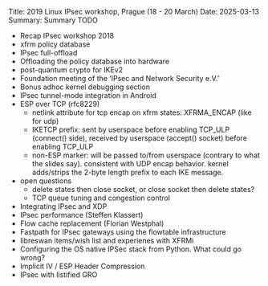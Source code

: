 Title: 2019 Linux IPsec workshop, Prague (18 - 20 March)
Date: 2025-03-13
Summary: Summary TODO

- Recap IPsec workshop 2018
- xfrm policy database
- IPsec full-offload
- Offloading the policy database into hardware
- post-quantum crypto for IKEv2
- Foundation meeting of the ‘IPsec and Network Security e.V.’
- Bonus adhoc kernel debugging section
- IPsec tunnel-mode integration in Android
- ESP over TCP (rfc8229)
    - netlink attribute for tcp encap on xfrm states: XFRMA\_ENCAP (like for udp)
    - IKETCP prefix: sent by userspace before enabling TCP\_ULP (connect() side), received by userspace (accept() socket) before enabling TCP\_ULP
    - non-ESP marker: will be passed to/from userspace (contrary to what the slides say). consistent with UDP encap behavior. kernel adds/strips the 2-byte length prefix to each IKE message.
- open questions
    - delete states then close socket, or close socket then delete states?
    - TCP queue tuning and congestion control
- Integrating IPsec and XDP
- IPsec performance (Steffen Klassert)
- Flow cache replacement (Florian Westphal)
- Fastpath for IPsec gateways using the flowtable infrastructure
- libreswan items/wish list and experienes with XFRMi
- Configuring the OS native IPSec stack from Python. What could go wrong?
- Implicit IV / ESP Header Compression
- IPsec with listified GRO
